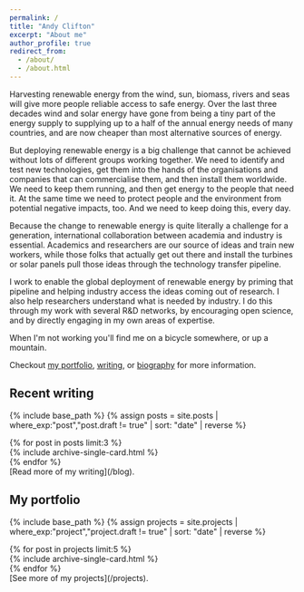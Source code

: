 ```yaml
---
permalink: /
title: "Andy Clifton"
excerpt: "About me"
author_profile: true
redirect_from: 
  - /about/
  - /about.html
---
```


Harvesting renewable energy from the wind, sun, biomass, rivers and seas will give more people reliable access to safe energy. Over the last three decades wind and solar energy have gone from being a tiny part of the energy supply to supplying up to a half of the annual energy needs of many countries, and are now cheaper than most alternative sources of energy.

But deploying renewable energy is a big challenge that cannot be achieved without lots of different groups working together. We need to identify and test new technologies, get them into the hands of the organisations and companies that can commercialise them, and then install them worldwide. We need to keep them running, and then get energy to the people that need it. At the same time we need to protect people and the environment from potential negative impacts, too. And we need to keep doing this, every day.

Because the change to renewable energy is quite literally a challenge for a generation, international collaboration between academia and industry is essential. Academics and researchers are our source of ideas and train new workers, while those folks that actually get out there and install the turbines or solar panels pull those ideas through the technology transfer pipeline. 

I work to enable the global deployment of renewable energy by priming that pipeline and helping industry access the ideas coming out of research. I also help researchers understand what is needed by industry. I do this through my work with several R&D networks, by encouraging open science, and by directly engaging in my own areas of expertise.

When I'm not working you'll find me on a bicycle somewhere, or up a mountain.

Checkout [my portfolio](/projects), [writing](/blog), or [biography](/bio) for more information.

## Recent writing
{% include base_path %}
{% assign posts = site.posts | where_exp:"post","post.draft != true" | sort: "date" | reverse %}
<div class="container">
<div class="row mb-1">
{% for post in posts limit:3 %}
<div class="col-12 col-md-6 col-lg-4 col-xl-4 mb-1 mx-0 px-1">
{% include archive-single-card.html %}
</div>
{% endfor %}
</div>
</div>
[Read more of my writing](/blog).

## My portfolio
{% include base_path %}
{% assign projects = site.projects | where_exp:"project","project.draft != true" | sort: "date" | reverse %}
<div class="container">
<div class="row mb-3">
{% for post in projects limit:5 %}
<div class="col-12 col-md-6 col-lg-4 col-xl-4 mb-1 mx-0 px-1">
{% include archive-single-card.html %}
</div>
{% endfor %}
</div>
</div>
[See more of my projects](/projects).